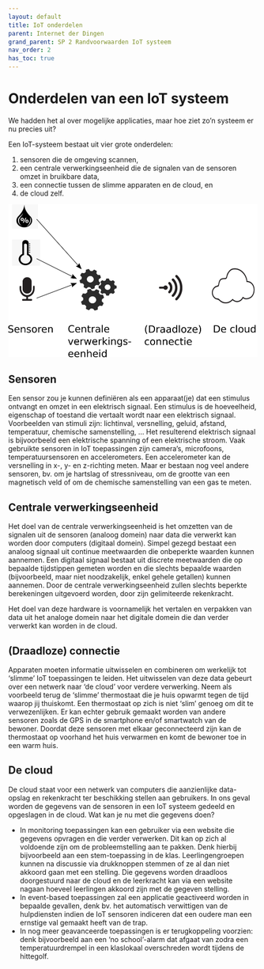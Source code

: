 ```yaml
---
layout: default
title: IoT onderdelen
parent: Internet der Dingen
grand_parent: SP 2 Randvoorwaarden IoT systeem
nav_order: 2
has_toc: true
---
```


# Onderdelen van een IoT systeem
<!---IoT is een visie waarbij apparaten geconnecteerd worden. Daar zijn we uiteraard nog lang niet, maar vele mensen denken al na over de vereisten en de mogelijkheden van 
dergelijke systemen. Op kleinere schaal worden nu al IoT systemen in gebruik genomen. -->

We hadden het al over mogelijke applicaties, maar hoe ziet zo’n systeem er nu precies uit?

Een IoT-systeem bestaat uit vier grote onderdelen: 
1. sensoren die de omgeving scannen, 
2. een centrale verwerkingseenheid die de signalen van de sensoren omzet in bruikbare data, 
3. een connectie tussen de slimme apparaten en de cloud, en 
4. de cloud zelf.

![](../../assets/images/illustratieIoTSysteem.png)

## Sensoren
Een sensor zou je kunnen definiëren als een apparaat(je) dat een stimulus ontvangt en omzet in een elektrisch signaal. 
Een stimulus is de hoeveelheid, eigenschap of toestand die vertaalt wordt naar een elektrisch signaal. Voorbeelden van stimuli zijn: lichtinval, versnelling, geluid, afstand, 
temperatuur, chemische samenstelling, … Het resulterend elektrisch signaal is bijvoorbeeld een elektrische spanning of een elektrische stroom.
Vaak gebruikte sensoren in IoT toepassingen zijn camera’s, microfoons, temperatuursensoren en accelerometers. Een accelerometer kan de versnelling in x-, y- en z-richting meten.
 Maar er bestaan nog veel andere sensoren, bv. om je hartslag of stressniveau, om de grootte van een magnetisch veld of om de chemische samenstelling van een gas te meten.

## Centrale verwerkingseenheid
Het doel van de centrale verwerkingseenheid is het omzetten van de signalen uit de sensoren (analoog domein) naar data die verwerkt kan worden door computers (digitaal domein).
Simpel gezegd bestaat een analoog signaal uit continue meetwaarden die onbeperkte waarden kunnen aannemen. 
Een digitaal signaal bestaat uit discrete meetwaarden die op bepaalde tijdstippen gemeten worden en die slechts bepaalde waarden (bijvoorbeeld, maar niet noodzakelijk, enkel gehele getallen) kunnen 
aannemen. Door de centrale verwerkingseenheid zullen slechts beperkte berekeningen uitgevoerd worden, door zijn gelimiteerde rekenkracht. 

Het doel van deze hardware is voornamelijk het vertalen en verpakken van data uit het analoge domein naar het digitale domein die dan verder verwerkt kan worden in de cloud. 

## (Draadloze) connectie
Apparaten moeten informatie uitwisselen en combineren om werkelijk tot ‘slimme’ IoT toepassingen te leiden. Het uitwisselen van deze data gebeurt over een netwerk naar ‘de cloud’ voor verdere verwerking.
Neem als voorbeeld terug de ‘slimme’ thermostaat die je huis opwarmt tegen de tijd waarop jij thuiskomt. Een thermostaat op zich is niet ‘slim’ genoeg om dit te verwezenlijken.
Er kan echter gebruik gemaakt worden van andere sensoren zoals de GPS in de smartphone en/of smartwatch van de bewoner. Doordat deze sensoren met elkaar geconnecteerd zijn kan 
de thermostaat op voorhand het huis verwarmen en komt de bewoner toe in een warm huis.

## De cloud
De cloud staat voor een netwerk van computers die aanzienlijke data-opslag en rekenkracht ter beschikking stellen aan gebruikers.
In ons geval worden de gegevens van de sensoren in een IoT systeem gedeeld en opgeslagen in de cloud. Wat kan je nu met die gegevens doen?

- In monitoring toepassingen kan een gebruiker via een website die gegevens opvragen en die verder verwerken. Dit kan op zich al voldoende zijn om de probleemstelling aan te pakken. Denk hierbij bijvoorbeeld aan een stem-toepassing in de klas. Leerlingengroepen kunnen na discussie via drukknoppen stemmen of ze al dan niet akkoord gaan met een stelling. Die gegevens worden draadloos doorgestuurd naar de cloud en de leerkracht kan via een website nagaan hoeveel leerlingen akkoord zijn met de gegeven stelling.
- In event-based toepassingen zal een applicatie geactiveerd worden in bepaalde gevallen, denk bv. het automatisch verwittigen van de hulpdiensten indien de IoT sensoren indiceren dat een oudere man een ernstige val gemaakt heeft van de trap.
- In nog meer geavanceerde toepassingen is er terugkoppeling voorzien: denk bijvoorbeeld aan een ‘no school’-alarm dat afgaat van zodra een temperatuurdrempel in een klaslokaal overschreden wordt tijdens de hittegolf.
